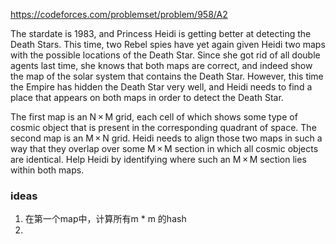 https://codeforces.com/problemset/problem/958/A2

The stardate is 1983, and Princess Heidi is getting better at detecting the Death Stars. This time, two Rebel spies have yet again given Heidi two maps with the possible locations of the Death Star. Since she got rid of all double agents last time, she knows that both maps are correct, and indeed show the map of the solar system that contains the Death Star. However, this time the Empire has hidden the Death Star very well, and Heidi needs to find a place that appears on both maps in order to detect the Death Star.

The first map is an N × M grid, each cell of which shows some type of cosmic object that is present in the corresponding quadrant of space. The second map is an M × N grid. Heidi needs to align those two maps in such a way that they overlap over some M × M section in which all cosmic objects are identical. Help Heidi by identifying where such an M × M section lies within both maps.

### ideas
1. 在第一个map中，计算所有m * m 的hash
2. 